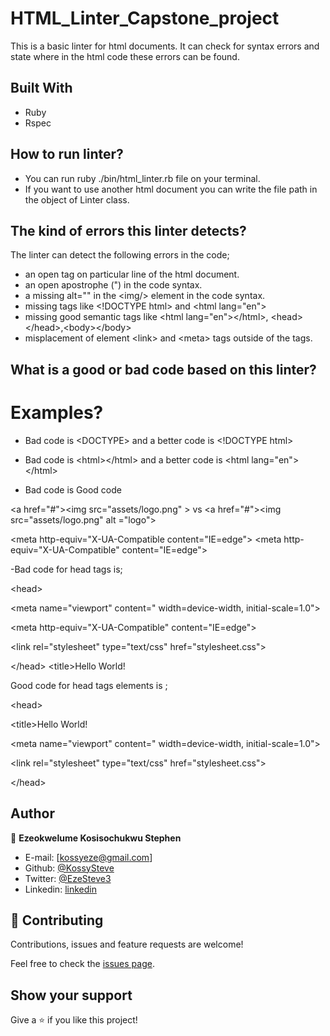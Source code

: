 # HTML_Linter_Capstone_project
This is a basic linter for html documents. It can check for syntax errors and state where in the html code these errors can be found.

## Built With

- Ruby
- Rspec

## How to run linter?
- You can run ruby ./bin/html_linter.rb file on your terminal.
- If you want to use another html document you can write the file path in the object of Linter class.

## The kind of errors this linter detects?
The linter can detect the following errors in the code;
- an open tag on particular line of the html document.
- an open apostrophe (") in the code syntax.
- a missing alt="" in the \<img/> element in the code syntax.
- missing tags like \<!DOCTYPE html> and \<html lang="en">
- missing good semantic tags like \<html lang="en">\</html>, \<head>\</head>,\<body>\</body>
- misplacement of element \<link> and \<meta> tags outside of the <head></head> tags.

## What is a good or bad code based on this linter?
# Examples?
- Bad code is \<DOCTYPE> and a better code is \<!DOCTYPE html>

- Bad code is \<html>\</html> and a better code is \<html lang="en">\</html>

- Bad code is                                                         Good code                                         

\<a href="#">\<img src="assets/logo.png" ></a>        vs        \<a href="#">\<img src="assets/logo.png" alt ="logo"></a>



\<meta http-equiv="X-UA-Compatible content="IE=edge">           \<meta http-equiv="X-UA-Compatible" content="IE=edge">
>


-Bad code for head tags is;

\<head>

  \<meta name="viewport" content=" width=device-width, initial-scale=1.0">

  \<meta http-equiv="X-UA-Compatible" content="IE=edge">

  \<link rel="stylesheet" type="text/css" href="stylesheet.css">

\</head>
\<title>Hello World!</title>


Good code for head tags elements is ;

\<head>

  \<title>Hello World!</title>

  \<meta name="viewport" content=" width=device-width, initial-scale=1.0">

  \<link rel="stylesheet" type="text/css" href="stylesheet.css">

\</head>

## Author

👤 **Ezeokwelume Kosisochukwu Stephen**

- E-mail: [kossyeze@gmail.com]
- Github: [@KossySteve](https://github.com/KossySteve)
- Twitter: [@EzeSteve3](https://twitter.com/EzeSteve3/)
- Linkedin: [linkedin](https://www.linkedin.com/in/steve-ez-b090ba198/)


## 🤝 Contributing

Contributions, issues and feature requests are welcome!

Feel free to check the [issues page](issues/).

## Show your support

Give a ⭐️ if you like this project!
